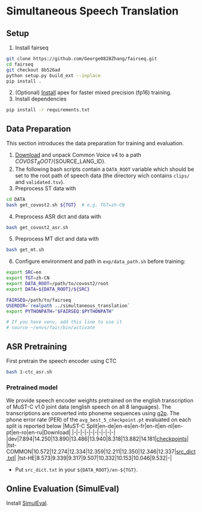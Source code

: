 # Simultaneous Speech Translation

## Setup

1. Install fairseq
```bash
git clone https://github.com/George0828Zhang/fairseq.git
cd fairseq
git checkout 8b526ad
python setup.py build_ext --inplace
pip install .
```
2. (Optional) [Install](docs/apex_installation.md) apex for faster mixed precision (fp16) training.
3. Install dependencies
```bash
pip install -r requirements.txt
```

## Data Preparation
This section introduces the data preparation for training and evaluation. 

1. [Download](https://commonvoice.mozilla.org/en/datasets) and unpack Common Voice v4 to a path ${COVOST_ROOT}/${SOURCE_LANG_ID}.
2. The following bash scripts contain a `DATA_ROOT` variable which should be set to the root path of speech data (the directory wich contains `clips/` and `validated.tsv`).
3. Preprocess ST data with
```bash
cd DATA
bash get_covost2.sh ${TGT}  # e.g. TGT=zh-CN
```
4. Preprocess ASR dict and data with 
```bash
bash get_covost2_asr.sh
```
5. Preprocess MT dict and data with 
```bash
bash get_mt.sh
```

6. Configure environment and path in `exp/data_path.sh` before training:
```bash
export SRC=en
export TGT=zh-CN
export DATA_ROOT=/path/to/covost2/root
export DATA=${DATA_ROOT}/${SRC}

FAIRSEQ=/path/to/fairseq
USERDIR=`realpath ../simultaneous_translation`
export PYTHONPATH="$FAIRSEQ:$PYTHONPATH"

# If you have venv, add this line to use it
# source ~/envs/fair/bin/activate
```

## ASR Pretraining
First pretrain the speech encoder using CTC
```bash
bash 1-ctc_asr.sh
```
### Pretrained model
We provide speech encoder weights pretrained on the english transcription of MuST-C v1.0 joint data (english speech on all 8 languages). The transcriptions are converted into phoneme sequences using [g2p](DATA/g2p_encode.py). The phone error rate (PER) of the `avg_best_5_checkpoint.pt` evaluated on each split is reported below
|MuST-C Split|en-de|en-es|en-fr|en-it|en-nl|en-pt|en-ro|en-ru|Download|
|-|-|-|-|-|-|-|-|-|-|
|dev|7.894|14.250|13.890|13.486|13.940|8.318|13.882|14.181|[checkpoints](https://ntucc365-my.sharepoint.com/:u:/g/personal/r09922057_ntu_edu_tw/EXzSb9gOJXZMm7wjJCxj49gBNvMalGfTeo8zY05Cte4BUg?e=IXPjb4)|
|tst-COMMON|10.572|12.274|12.334|12.359|12.211|12.350|12.346|12.337|[src_dict.txt](https://ntucc365-my.sharepoint.com/:t:/g/personal/r09922057_ntu_edu_tw/EaZptzl7rT1Ch67JzdRXLGABUnKLy1aPbmfCnERgyITqVQ?e=28hG83)|
|tst-HE|8.573|9.339|9.317|9.507|10.332|10.153|10.046|9.532|-|
* Put `src_dict.txt` in your `${DATA_ROOT}/en-${TGT}`.

## Online Evaluation (SimulEval)
Install [SimulEval](docs/extra_installation.md).